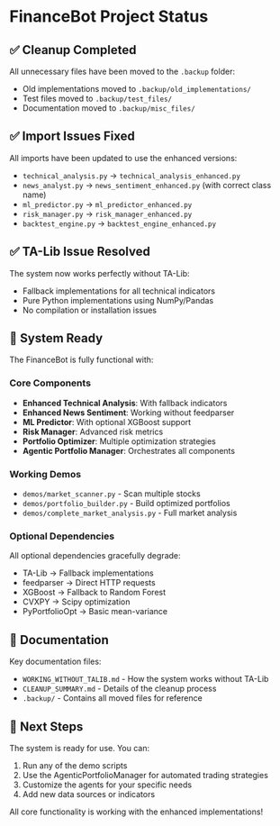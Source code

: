 # FinanceBot Project Status

## ✅ Cleanup Completed

All unnecessary files have been moved to the `.backup` folder:
- Old implementations moved to `.backup/old_implementations/`
- Test files moved to `.backup/test_files/`
- Documentation moved to `.backup/misc_files/`

## ✅ Import Issues Fixed

All imports have been updated to use the enhanced versions:
- `technical_analysis.py` → `technical_analysis_enhanced.py`
- `news_analyst.py` → `news_sentiment_enhanced.py` (with correct class name)
- `ml_predictor.py` → `ml_predictor_enhanced.py`
- `risk_manager.py` → `risk_manager_enhanced.py`
- `backtest_engine.py` → `backtest_engine_enhanced.py`

## ✅ TA-Lib Issue Resolved

The system now works perfectly without TA-Lib:
- Fallback implementations for all technical indicators
- Pure Python implementations using NumPy/Pandas
- No compilation or installation issues

## 🚀 System Ready

The FinanceBot is fully functional with:

### Core Components
- **Enhanced Technical Analysis**: With fallback indicators
- **Enhanced News Sentiment**: Working without feedparser
- **ML Predictor**: With optional XGBoost support
- **Risk Manager**: Advanced risk metrics
- **Portfolio Optimizer**: Multiple optimization strategies
- **Agentic Portfolio Manager**: Orchestrates all components

### Working Demos
- `demos/market_scanner.py` - Scan multiple stocks
- `demos/portfolio_builder.py` - Build optimized portfolios
- `demos/complete_market_analysis.py` - Full market analysis

### Optional Dependencies
All optional dependencies gracefully degrade:
- TA-Lib → Fallback implementations
- feedparser → Direct HTTP requests
- XGBoost → Fallback to Random Forest
- CVXPY → Scipy optimization
- PyPortfolioOpt → Basic mean-variance

## 📝 Documentation

Key documentation files:
- `WORKING_WITHOUT_TALIB.md` - How the system works without TA-Lib
- `CLEANUP_SUMMARY.md` - Details of the cleanup process
- `.backup/` - Contains all moved files for reference

## 🎯 Next Steps

The system is ready for use. You can:
1. Run any of the demo scripts
2. Use the AgenticPortfolioManager for automated trading strategies
3. Customize the agents for your specific needs
4. Add new data sources or indicators

All core functionality is working with the enhanced implementations!